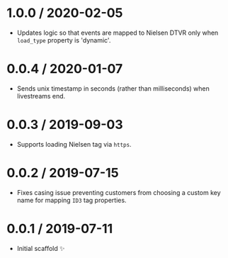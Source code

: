 1.0.0 / 2020-02-05
==================

  * Updates logic so that events are mapped to Nielsen DTVR only when `load_type` property is 'dynamic'.

0.0.4 / 2020-01-07
==================

  * Sends unix timestamp in seconds (rather than milliseconds) when livestreams end.

0.0.3 / 2019-09-03
==================

  * Supports loading Nielsen tag via `https`.

0.0.2 / 2019-07-15
==================

  * Fixes casing issue preventing customers from choosing a custom key name for mapping `ID3` tag properties.

0.0.1 / 2019-07-11
==================

  * Initial scaffold :sparkles:
